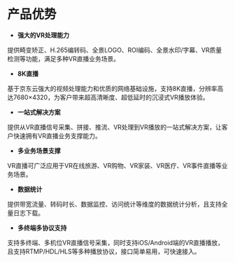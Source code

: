# 产品优势

-   **强大的VR处理能力**

提供畸变矫正、H.265编转码、全景LOGO、ROI编码、全景水印/字幕、VR质量检测等功能，满足多种VR直播业务场景。

-   **8K直播**

基于京东云强大的视频处理能力和优质的网络基础设施，支持8K直播，分辨率高达7680×4320，为客户带来超高清晰度、超低延时的沉浸式VR播放体验。 

-   **一站式解决方案**

提供从VR直播信号采集、拼接、推流、VR处理到VR播放的一站式解决方案，让客户快速拥有VR直播业务支撑能力。

-   **多业务场景支撑**

VR直播可广泛应用于VR在线旅游、VR购物、VR家装、VR医疗、VR事件直播等业务场景。

-   **数据统计**

提供带宽流量、转码时长、数据监控、访问统计等维度的数据统计分析，且支持全量日志下载。

-   **多终端多协议支持**

支持多终端、多机位VR直播信号采集，同时支持iOS/Android端的VR直播播放，且支持RTMP/HDL/HLS等多种播放协议，接口简单易用，可快速接入。
